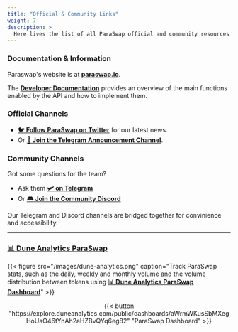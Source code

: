 ```yaml
---
title: "Official & Community Links"
weight: 7
description: >
  Here lives the list of all ParaSwap official and community resources.
---
```


### Documentation & Information

Paraswap's website is at **[paraswap.io](https://paraswap.io/)**.

The **[Developer Documentation](https://paraswapv2.docs.apiary.io/#)** provides an overview of the main functions enabled by the API and how to implement them.

### Official Channels

- **[🐦 Follow ParaSwap on Twitter](https://twitter.com/paraswap)** for our latest news.
- Or **[📰 Join the Telegram Announcement Channel](https://t.me/paraswap_ann)**.

### Community Channels

Got some questions for the team? 
- Ask them **[🛩 on Telegram](https://t.me/paraswap)** 
- Or **[🎮 Join the Community Discord](https://discord.gg/wYePFfR)**

Our Telegram and Discord channels are bridged together for convinience and accessibility.

---

### [📊 Dune Analytics ParaSwap](https://explore.duneanalytics.com/public/dashboards/aWrmWKusSbMXegHoUaO46tYnAh2aHZBvQYq6eg82)

{{< figure src="/images/dune-analytics.png" caption="Track ParaSwap stats, such as the daily, weekly and monthly volume and the volume distribution between tokens using **[📊 Dune Analytics ParaSwap Dashboard](https://explore.duneanalytics.com/public/dashboards/aWrmWKusSbMXegHoUaO46tYnAh2aHZBvQYq6eg82)**" >}}

<div align ="center">{{< button "https://explore.duneanalytics.com/public/dashboards/aWrmWKusSbMXegHoUaO46tYnAh2aHZBvQYq6eg82" "ParaSwap Dashboard" >}}</div>
